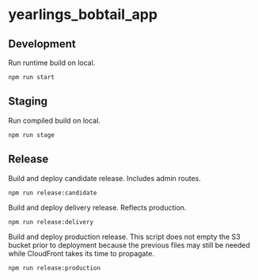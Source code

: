 # yearlings_bobtail_app

## Development

Run runtime build on local.

```
npm run start
```

## Staging

Run compiled build on local.

```
npm run stage
```

## Release

Build and deploy candidate release. Includes admin routes.

```
npm run release:candidate
```

Build and deploy delivery release. Reflects production.

```
npm run release:delivery
```

Build and deploy production release. This script does not empty the S3 bucket prior to deployment because the previous files may still be needed while CloudFront takes its time to propagate.

```
npm run release:production
```
